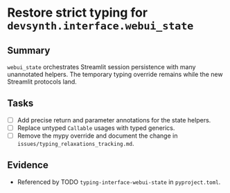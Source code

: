 # Restore strict typing for `devsynth.interface.webui_state`

## Summary

`webui_state` orchestrates Streamlit session persistence with many unannotated
helpers. The temporary typing override remains while the new Streamlit
protocols land.

## Tasks

- [ ] Add precise return and parameter annotations for the state helpers.
- [ ] Replace untyped `Callable` usages with typed generics.
- [ ] Remove the mypy override and document the change in
  `issues/typing_relaxations_tracking.md`.

## Evidence

- Referenced by TODO `typing-interface-webui-state` in `pyproject.toml`.
